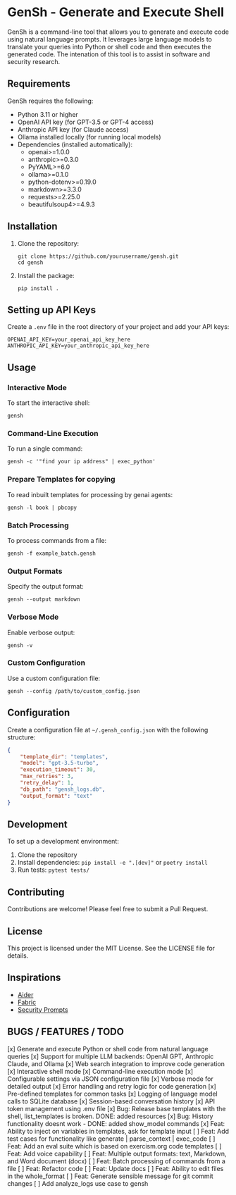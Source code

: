 # GenSh - Generate and Execute Shell
GenSh is a command-line tool that allows you to generate and execute code using natural language prompts. It leverages large language models to translate your queries into Python or shell code and then executes the generated code. The intenation of this tool is to assist in software and security research.


## Requirements
GenSh requires the following:
- Python 3.11 or higher
- OpenAI API key (for GPT-3.5 or GPT-4 access)
- Anthropic API key (for Claude access)
- Ollama installed locally (for running local models)
- Dependencies (installed automatically):
  - openai>=1.0.0
  - anthropic>=0.3.0
  - PyYAML>=6.0
  - ollama>=0.1.0
  - python-dotenv>=0.19.0
  - markdown>=3.3.0
  - requests>=2.25.0
  - beautifulsoup4>=4.9.3

## Installation
1. Clone the repository:
   ```
   git clone https://github.com/yourusername/gensh.git
   cd gensh
   ```

2. Install the package:
   ```
   pip install .
   ```

## Setting up API Keys
Create a `.env` file in the root directory of your project and add your API keys:

```
OPENAI_API_KEY=your_openai_api_key_here
ANTHROPIC_API_KEY=your_anthropic_api_key_here
```

## Usage

### Interactive Mode
To start the interactive shell:
```
gensh
```

### Command-Line Execution
To run a single command:
```
gensh -c '"find your ip address" | exec_python'
```

### Prepare Templates for copying
To read inbuilt templates for processing by genai agents:
```
gensh -l book | pbcopy
```

### Batch Processing
To process commands from a file:
```
gensh -f example_batch.gensh
```

### Output Formats
Specify the output format:
```
gensh --output markdown
```

### Verbose Mode
Enable verbose output:
```
gensh -v
```

### Custom Configuration
Use a custom configuration file:
```
gensh --config /path/to/custom_config.json
```

## Configuration
Create a configuration file at `~/.gensh_config.json` with the following structure:
```json
{
    "template_dir": "templates",
    "model": "gpt-3.5-turbo",
    "execution_timeout": 30,
    "max_retries": 3,
    "retry_delay": 1,
    "db_path": "gensh_logs.db",
    "output_format": "text"
}
```

## Development
To set up a development environment:
1. Clone the repository
2. Install dependencies: `pip install -e ".[dev]"` or `poetry install`
3. Run tests: `pytest tests/`

## Contributing
Contributions are welcome! Please feel free to submit a Pull Request.

## License
This project is licensed under the MIT License. See the LICENSE file for details.

## Inspirations
- [Aider](https://aider.chat/)
- [Fabric](https://github.com/danielmiessler/fabric)
- [Security Prompts](https://learning.oreilly.com/library/view/chatgpt-for-cybersecurity/9781805124047/B21091_03.xhtml)

## BUGS / FEATURES / TODO
[x] Generate and execute Python or shell code from natural language queries
[x] Support for multiple LLM backends: OpenAI GPT, Anthropic Claude, and Ollama
[x] Web search integration to improve code generation
[x] Interactive shell mode
[x] Command-line execution mode
[x] Configurable settings via JSON configuration file
[x] Verbose mode for detailed output
[x] Error handling and retry logic for code generation
[x] Pre-defined templates for common tasks
[x] Logging of language model calls to SQLite database
[x] Session-based conversation history
[x] API token management using .env file
[x] Bug: Release base templates with the shell, list_templates is broken. DONE: added resources
[x] Bug: History functionality doesnt work - DONE: added show_model commands
[x] Feat: Ability to inject on variables in templates, ask for template input
[ ] Feat: Add test cases for functionality like generate | parse_context | exec_code
[ ] Feat: Add an eval suite which is based on exercism.org code templates
[ ] Feat: Add voice capability
[ ] Feat: Multiple output formats: text, Markdown, and Word document (docx)
[ ] Feat: Batch processing of commands from a file
[ ] Feat: Refactor code
[ ] Feat: Update docs
[ ] Feat: Ability to edit files in the whole_format
[ ] Feat: Generate sensible message for git commit changes
[ ] Add analyze_logs use case to gensh
